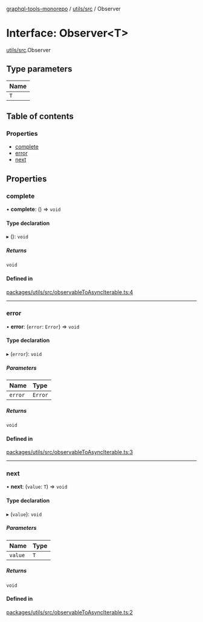 [graphql-tools-monorepo](../README) / [utils/src](../modules/utils_src) / Observer

# Interface: Observer<T\>

[utils/src](../modules/utils_src).Observer

## Type parameters

| Name |
| :--- |
| `T`  |

## Table of contents

### Properties

- [complete](utils_src.Observer#complete)
- [error](utils_src.Observer#error)
- [next](utils_src.Observer#next)

## Properties

### complete

• **complete**: () => `void`

#### Type declaration

▸ (): `void`

##### Returns

`void`

#### Defined in

[packages/utils/src/observableToAsyncIterable.ts:4](https://github.com/ardatan/graphql-tools/blob/master/packages/utils/src/observableToAsyncIterable.ts#L4)

---

### error

• **error**: (`error`: `Error`) => `void`

#### Type declaration

▸ (`error`): `void`

##### Parameters

| Name    | Type    |
| :------ | :------ |
| `error` | `Error` |

##### Returns

`void`

#### Defined in

[packages/utils/src/observableToAsyncIterable.ts:3](https://github.com/ardatan/graphql-tools/blob/master/packages/utils/src/observableToAsyncIterable.ts#L3)

---

### next

• **next**: (`value`: `T`) => `void`

#### Type declaration

▸ (`value`): `void`

##### Parameters

| Name    | Type |
| :------ | :--- |
| `value` | `T`  |

##### Returns

`void`

#### Defined in

[packages/utils/src/observableToAsyncIterable.ts:2](https://github.com/ardatan/graphql-tools/blob/master/packages/utils/src/observableToAsyncIterable.ts#L2)
